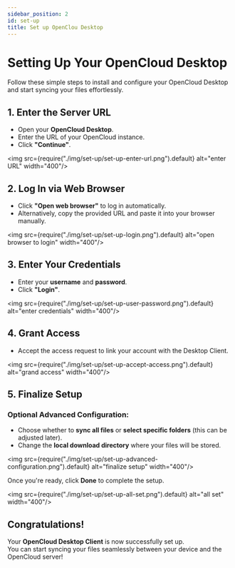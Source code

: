 ```yaml
---
sidebar_position: 2
id: set-up
title: Set up OpenClou Desktop
---
```


# Setting Up Your OpenCloud Desktop

Follow these simple steps to install and configure your OpenCloud Desktop and start syncing your files effortlessly.

## 1. Enter the Server URL
- Open your **OpenCloud Desktop**.  
- Enter the URL of your OpenCloud instance.  
- Click **"Continue"**.  

<img src={require("./img/set-up/set-up-enter-url.png").default} alt="enter URL" width="400"/>


## 2. Log In via Web Browser
- Click **"Open web browser"** to log in automatically.  
- Alternatively, copy the provided URL and paste it into your browser manually.  

<img src={require("./img/set-up/set-up-login.png").default} alt="open browser to login" width="400"/>


## 3. Enter Your Credentials
- Enter your **username** and **password**.  
- Click **"Login"**.  

<img src={require("./img/set-up/set-up-user-password.png").default} alt="enter credentials" width="400"/>


## 4. Grant Access
- Accept the access request to link your account with the Desktop Client.  

<img src={require("./img/set-up/set-up-accept-access.png").default} alt="grand access" width="400"/>


## 5. Finalize Setup
### Optional Advanced Configuration:
- Choose whether to **sync all files** or **select specific folders** (this can be adjusted later).  
- Change the **local download directory** where your files will be stored.  

<img src={require("./img/set-up/set-up-advanced-configuration.png").default} alt="finalize setup" width="400"/>

Once you're ready, click **Done** to complete the setup.

<img src={require("./img/set-up/set-up-all-set.png").default} alt="all set" width="400"/>

## Congratulations!
Your **OpenCloud Desktop Client** is now successfully set up.  
You can start syncing your files seamlessly between your device and the OpenCloud server! 
